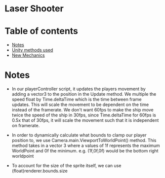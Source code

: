 Laser Shooter
=============

Table of contents
=================
  * [Notes](#notes)
  * [Unity methods used](#all-methods-used)
  * [New Mechanics](#new-mechanics)
   
   
Notes
=====

- In our playerController script, it updates the players movement by adding a vector3 to the position in the Update method.
We multiple the speed float by Time.deltaTime which is the time between frame updates.  This will scale the movement to be 
dependent on the time instead of the framerate.  We don't want 60fps to make the ship move twice the speed of the ship in 
30fps, since Time.deltaTime for 60fps is 0.5x that of 30fps, it will scale the movement such that it is independent on framerate.

- In order to dynamically calculate what bounds to clamp our player position to, we use Camera.main.ViewportToWorldPoint()  method.
This method takes in a vector 3 where a values of 1f represents the maximum WorldPoint and 0f the minimum. 
e.g. (1f,0f,0f) would be the bottom right worldpoint

- To account for the size of the sprite itself, we can use (float)renderer.bounds.size

